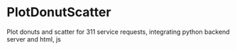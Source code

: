 # PlotDonutScatter
Plot donuts and scatter for 311 service requests, integrating python backend server and html, js
